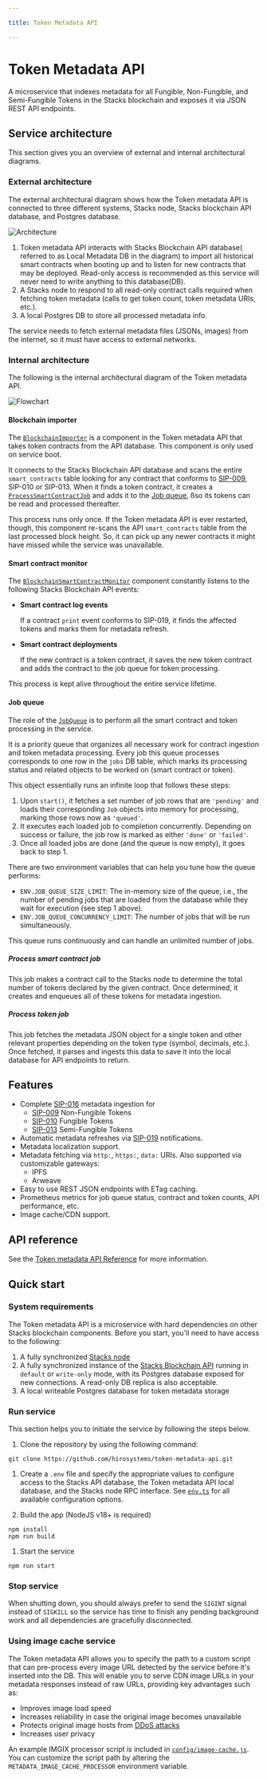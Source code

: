 ```yaml
---

title: Token Metadata API

---
```


# Token Metadata API

A microservice that indexes metadata for all Fungible, Non-Fungible, and Semi-Fungible Tokens in the Stacks blockchain and exposes it via JSON REST API endpoints.

## Service architecture

This section gives you an overview of external and internal architectural diagrams.

### External architecture


The external architectural diagram shows how the Token metadata API is connected to three different systems, Stacks node, Stacks blockchain API database, and Postgres database.

![Architecture](../../architecture.png)

1. Token metadata API interacts with Stacks Blockchain API database( referred to as Local Metadata DB in the diagram) to import all historical smart contracts when booting up and to listen for new contracts that may be deployed. Read-only access is recommended as this service will never need to write anything to this database(DB).
2. A Stacks node to respond to all read-only contract calls required when fetching token metadata (calls to get token count, token metadata URIs, etc.).
3. A local Postgres DB to store all processed metadata info.

The service needs to fetch external metadata files (JSONs, images) from the internet, so it must have access to external networks.

### Internal architecture


The following is the internal architectural diagram of the Token metadata API.

![Flowchart](../../flowchart.png)

#### Blockchain importer


The [`BlockchainImporter`](https://github.com/hirosystems/token-metadata-api/tree/master/src/token-processor/blockchain-api/blockchain-importer.ts) is a component in the Token metadata API that takes token contracts from the API database. This component is only used on service boot.

It connects to the Stacks Blockchain API database and scans the entire `smart_contracts` table looking for any contract that conforms to [SIP-009](https://github.com/stacksgov/sips/blob/main/sips/sip-009/sip-009-nft-standard.md), SIP-010 or SIP-013. When it finds a token contract, it creates a [`ProcessSmartContractJob`](https://github.com/hirosystems/token-metadata-api/tree/master/src/token-processor/queue/job/process-smart-contract-job.ts) and adds it to the [Job queue](#job-queue), ßso its tokens can be read and processed thereafter.

This process runs only once. If the Token metadata API is ever restarted, though, this component re-scans the API `smart_contracts` table from the last processed block height. So, it can pick up any newer contracts it might have missed while the service was unavailable.

#### Smart contract monitor

The [`BlockchainSmartContractMonitor`](https://github.com/hirosystems/token-metadata-api/tree/master/src/token-processor/blockchain-api/blockchain-smart-contract-monitor.ts) component constantly listens to the following Stacks Blockchain API events:

* **Smart contract log events**
    
    If a contract `print` event conforms to SIP-019, it finds the affected tokens and marks them for metadata refresh.

* **Smart contract deployments**

    If the new contract is a token contract, it saves the new token contract and adds the contract to the job queue for token processing.

This process is kept alive throughout the entire service lifetime.

#### Job queue


The role of the [`JobQueue`](https://github.com/hirosystems/token-metadata-api/tree/master/src/token-processor/queue/job-queue.ts) is to perform all the smart contract and token processing in the service.

It is a priority queue that organizes all necessary work for contract ingestion and token metadata processing. Every job this queue processes corresponds to one row in the `jobs` DB table, which marks its processing status and related objects to be worked on (smart contract or token).

This object essentially runs an infinite loop that follows these steps:
1. Upon `start()`, it fetches a set number of job rows that are `'pending'` and loads their corresponding `Job` objects into memory for processing, marking those rows now as `'queued'`.
2. It executes each loaded job to completion concurrently. Depending on success or failure, the job row is marked as either `'done'` or `'failed'`.
3. Once all loaded jobs are done (and the queue is now empty), it goes back to step 1.

There are two environment variables that can help you tune how the queue performs:
* `ENV.JOB_QUEUE_SIZE_LIMIT`: The in-memory size of the queue, i.e., the number of pending jobs that are loaded from the database while they wait for execution (see step 1 above).
* `ENV.JOB_QUEUE_CONCURRENCY_LIMIT`: The number of jobs that will be run simultaneously.

This queue runs continuously and can handle an unlimited number of jobs.

##### Process smart contract job

This job makes a contract call to the Stacks node to determine the total number of tokens declared by the given contract. Once determined, it creates and enqueues all of these tokens for metadata ingestion.

##### Process token job

This job fetches the metadata JSON object for a single token and other relevant properties depending on the token type (symbol, decimals, etc.). Once fetched, it parses and ingests this data to save it into the local database for API endpoints to return.

## Features

* Complete
  [SIP-016](https://github.com/stacksgov/sips/blob/main/sips/sip-016/sip-016-token-metadata.md)
  metadata ingestion for
    * [SIP-009](https://github.com/stacksgov/sips/blob/main/sips/sip-009/sip-009-nft-standard.md)
      Non-Fungible Tokens
    * [SIP-010](https://github.com/stacksgov/sips/blob/main/sips/sip-010/sip-010-fungible-token-standard.md)
      Fungible Tokens
    * [SIP-013](https://github.com/stacksgov/sips/blob/main/sips/sip-013/sip-013-semi-fungible-token-standard.md)
      Semi-Fungible Tokens
* Automatic metadata refreshes via [SIP-019](https://github.com/stacksgov/sips/pull/72)
  notifications.
* Metadata localization support.
* Metadata fetching via `http:`, `https:`, `data:` URIs. Also supported via customizable gateways:
    * IPFS
    * Arweave
* Easy to use REST JSON endpoints with ETag caching.
* Prometheus metrics for job queue status, contract and token counts, API performance, etc.
* Image cache/CDN support.

## API reference

See the [Token metadata API Reference](https://docs.hiro.so/metadata/) for more information.

## Quick start

### System requirements

The Token metadata API is a microservice with hard dependencies on other Stacks blockchain components. Before you start, you'll need to have access to the following:

1. A fully synchronized [Stacks node](https://github.com/stacks-network/stacks-blockchain)
1. A fully synchronized instance of the [Stacks Blockchain API](https://github.com/hirosystems/stacks-blockchain-api) running in `default` or `write-only` mode, with its Postgres database exposed for new connections. A read-only DB replica is also acceptable.
1. A local writeable Postgres database for token metadata storage

### Run service

This section helps you to initiate the service by following the steps below.

1. Clone the repository by using the following command:

`git clone https://github.com/hirosystems/token-metadata-api.git`

1. Create a `.env` file and specify the appropriate values to configure access to the Stacks API database, the Token metadata API local database, and the Stacks node RPC interface. See [`env.ts`](https://github.com/hirosystems/token-metadata-api/tree/master/src/env.ts) for all available configuration options.

2. Build the app (NodeJS v18+ is required)

```
npm install
npm run build
```

1. Start the service

```
npm run start
```

### Stop service

When shutting down, you should always prefer to send the `SIGINT` signal instead of `SIGKILL` so the service has time to finish any pending background work and all dependencies are gracefully disconnected.

### Using image cache service

The Token metadata API allows you to specify the path to a custom script that can pre-process every image URL detected by the service before it's inserted into the DB. This will enable you to serve CDN image URLs in your metadata responses instead of raw URLs, providing key advantages such as:

* Improves image load speed
* Increases reliability in case the original image becomes unavailable
* Protects original image hosts from [DDoS attacks](https://wikipedia.org/wiki/Denial-of-service_attack)
* Increases user privacy

An example IMGIX processor script is included in [`config/image-cache.js`](https://github.com/hirosystems/token-metadata-api/blob/master/config/image-cache.js).
You can customize the script path by altering the `METADATA_IMAGE_CACHE_PROCESSOR` environment variable.
